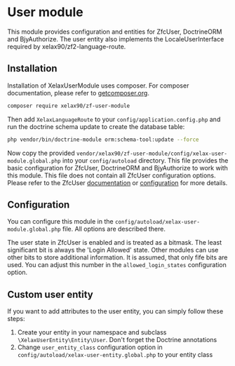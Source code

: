 # User module

This module provides configuration and entities for ZfcUser, DoctrineORM and 
BjyAuthorize. The user entity also implements the LocaleUserInterface required
by xelax90/zf2-language-route.

## Installation

Installation of XelaxUserModule uses composer. For composer documentation, please 
refer to [getcomposer.org](http://getcomposer.org/).

```sh
composer require xelax90/zf-user-module
```

Then add `XelaxLanguageRoute` to your `config/application.config.php` and run 
the doctrine schema update to create the database table:

```sh
php vendor/bin/doctrine-module orm:schema-tool:update --force 
```

Now copy the provided 
`vendor/xelax90/zf-user-module/config/xelax-user-module.global.php` into your
`config/autoload` directory. This file provides the basic configuration for 
ZfcUser, DoctrineORM and BjyAuthorize to work with this module. This file does
not contain all ZfcUser configuration options. Please refer to the ZfcUser
[documentation](https://github.com/ZF-Commons/ZfcUser) or 
[configuration](https://github.com/ZF-Commons/ZfcUser/blob/2.x/config/zfcuser.global.php.dist) 
for more details.



## Configuration

You can configure this module in the `config/autoload/xelax-user-module.global.php`
file. All options are described there.

The user state in ZfcUser is enabled and is treated as a bitmask. The least 
significant bit is always the 'Login Allowed' state. Other modules can use other
bits to store additional information. It is assumed, that only fife bits are used.
You can adjust this number in the `allowed_login_states` configuration option.

## Custom user entity

If you want to add attributes to the user entity, you can simply follow these
steps:

1. Create your entity in your namespace and subclass `\XelaxUserEntity\Entity\User`. Don't forget the Doctrine annotations
2. Change `user_entity_class` configuration option in `config/autoload/xelax-user-entity.global.php` to your entity class

